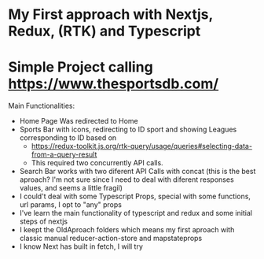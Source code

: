 # My First approach with Nextjs, Redux, (RTK) and Typescript
# Simple Project calling https://www.thesportsdb.com/

Main Functionalities:

- Home Page Was redirected to Home
- Sports Bar with icons, redirecting to ID sport and showing Leagues corresponding to ID based on 
    - https://redux-toolkit.js.org/rtk-query/usage/queries#selecting-data-from-a-query-result
    - This required two concurrently API calls.
- Search Bar works with two diferent API Calls with concat (this is the best aproach? I'm not sure since I need to deal with diferent responses values, and seems a little fragil)
- I could't deal with some Typescript Props, special with some functions, url params, I opt to "any" props
- I've learn the main functionality of typescript and redux and some initial steps of nextjs
- I keept the OldAproach folders which means my first aproach with classic manual reducer-action-store and mapstateprops
- I know Next has built in fetch, I will try





